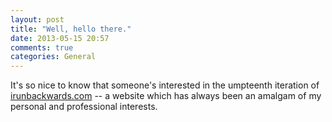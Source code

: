 ```yaml
---
layout: post
title: "Well, hello there."
date: 2013-05-15 20:57
comments: true
categories: General
---
```

It's so nice to know that someone's interested in the umpteenth iteration of [irunbackwards.com](http://irunbackwards.com) -- a website which has always been an amalgam of my personal and professional interests.

